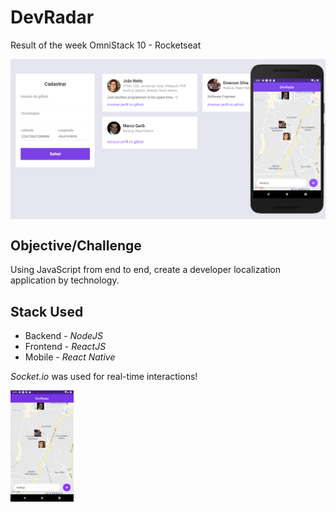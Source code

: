 # DevRadar

Result of the week OmniStack 10 - Rocketseat
<div style="display:flex">
  <img src="https://github.com/jnetto23/OmniStack-10/blob/master/screenshots/devradar.png" width="100%" height="auto"/>
</div>

## Objective/Challenge

Using JavaScript from end to end, create a developer localization application by technology.

## Stack Used

- Backend - _NodeJS_
- Frontend - _ReactJS_
- Mobile - _React Native_

_Socket.io_ was used for real-time interactions!

<img src="https://github.com/jnetto23/OmniStack-10/blob/master/media/devradar.gif" width="20%" height="auto"/>
